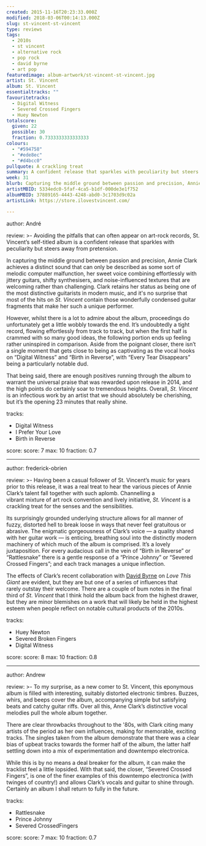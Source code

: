 ```yaml
---
created: 2015-11-16T20:23:33.000Z
modified: 2018-03-06T00:14:13.000Z
slug: st-vincent-st-vincent
type: reviews
tags:
  - 2010s
  - st vincent
  - alternative rock
  - pop rock
  - david byrne
  - art pop
featuredimage: album-artwork/st-vincent-st-vincent.jpg
artist: St. Vincent
album: St. Vincent
essentialtracks: ""
favouritetracks:
  - Digital Witness
  - Severed Crossed Fingers
  - Huey Newton
totalscore:
  given: 22
  possible: 30
  fraction: 0.7333333333333333
colours:
  - "#594758"
  - "#ede8ec"
  - "#d4bcc0"
pullquote: A crackling treat
summary: A confident release that sparkles with peculiarity but steers away from pretension. In capturing the middle ground between passion and precision, Annie Clark achieves a distinct sound that can only be described as some sort of melodic computer malfunction.
week: 31
blurb: Capturing the middle ground between passion and precision, Annie Clark's sound here can only be described as some sort of melodic computer malfunction.
artistMBID: 5334edc0-5faf-4ca5-b1df-000de3e1f752
albumMBID: 37889165-4443-4248-abd0-3c1703d9c02a
artistLink: https://store.ilovestvincent.com/

---
```


author: André

review: >-
  Avoiding the pitfalls that can often appear on art-rock records, St. Vincent’s self-titled album is a confident release that sparkles with peculiarity but steers away from pretension. 
  
  In capturing the middle ground between passion and precision, Annie Clark achieves a distinct sound that can only be described as some sort of melodic computer malfunction, her sweet voice combining effortlessly with jittery guitars, shifty synthesisers, and noise-influenced textures that are welcoming rather than challenging. Clark retains her status as being one of the most distinctive guitarists in modern music, and it's no surprise that most of the hits on *St. Vincent* contain those wonderfully condensed guitar fragments that make her such a unique performer. 
  
  However, whilst there is a lot to admire about the album, proceedings do unfortunately get a little wobbly towards the end. It’s undoubtedly a tight record, flowing effortlessly from track to track, but when the first half is crammed with so many good ideas, the following portion ends up feeling rather uninspired in comparison. Aside from the poignant closer, there isn’t a single moment that gets close to being as captivating as the vocal hooks on “Digital Witness” and “Birth in Reverse”, with “Every Tear Disappears” being a particularly notable dud. 
  
  That being said, there are enough positives running through the album to warrant the universal praise that was rewarded upon release in 2014, and the high points do certainly soar to tremendous heights. Overall, *St. Vincent* is an infectious work by an artist that we should absolutely be cherishing, but it’s the opening 23 minutes that really shine.

tracks:
  - Digital Witness
  - ­I Prefer Your Love
  - ­Birth in Reverse

score:
  score: 7
  max: 10
  fraction: 0.7

---
author: frederick-obrien

review: >-
  Having been a casual follower of St. Vincent’s music for years prior to this release, it was a real treat to hear the various pieces of Annie Clark’s talent fall together with such aplomb. Channelling a vibrant mixture of art rock convention and lively initiative, *St. Vincent* is a crackling treat for the senses and the sensibilities. 
  
  Its surprisingly grounded underlying structure allows for all manner of fuzzy, distorted hell to break loose in ways that never feel gratuitous or abrasive. The enigmatic gorgeousness of Clark’s voice — a quality shared with her guitar work — is enticing, breathing soul into the distinctly modern machinery of which much of the album is comprised. It’s a lovely juxtaposition. For every audacious call in the vein of “Birth in Reverse” or “Rattlesnake” there is a gentle response of a “Prince Johnny” or “Severed Crossed Fingers”; and each track manages a unique inflection. 
  
  The effects of Clark’s recent collaboration with [David Byrne](/reviews/david-byrne-american-utopia/) on *Love This Giant* are evident, but they are but one of a series of influences that rarely outstay their welcome. There are a couple of bum notes in the final third of *St. Vincent* that I think hold the album back from the highest drawer, but they are minor blemishes on a work that will likely be held in the highest esteem when people reflect on notable cultural products of the 2010s.

tracks:
  - Huey Newton
  - ­Severed Broken Fingers
  - ­Digital Witness

score:
  score: 8
  max: 10
  fraction: 0.8

---
author: Andrew

review: >-
  To my surprise, as a new comer to St. Vincent, this eponymous album is filled with interesting, suitably distorted electronic timbres. Buzzes, whirs, and beeps cover the album, accompanying simple but satisfying beats and catchy guitar riffs. Over all this, Anne Clark’s distinctive vocal melodies pull the whole album together. 
  
  There are clear throwbacks throughout to the '80s, with Clark citing many artists of the period as her own influences, making for memorable, exciting tracks. The singles taken from the album demonstrate that there was a clear bias of upbeat tracks towards the former half of the album, the latter half settling down into a mix of experimentation and downtempo electronica. 
  
  While this is by no means a deal breaker for the album, it can make the tracklist feel a little lopsided. With that said, the closer, “Severed Crossed Fingers”, is one of the finer examples of this downtempo electronica (with twinges of country!) and allows Clark’s vocals and guitar to shine through. Certainly an album I shall return to fully in the future.

tracks:
  - Rattlesnake
  - ­Prince Johnny
  - ­Severed CrossedFingers

score:
  score: 7
  max: 10
  fraction: 0.7
